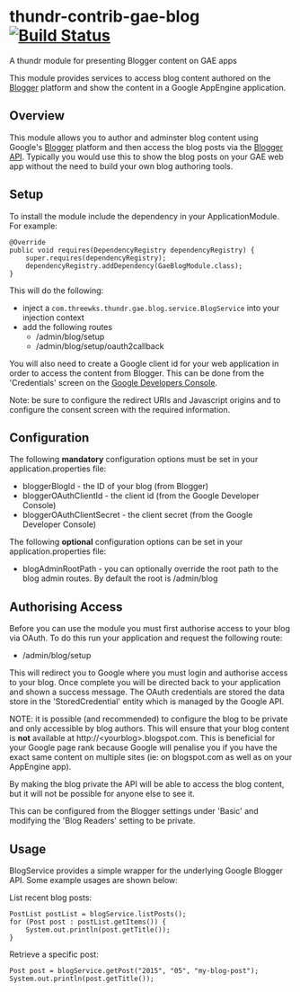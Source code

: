thundr-contrib-gae-blog [![Build Status](https://travis-ci.org/3wks/thundr-contrib-gae-blog.svg)](https://travis-ci.org/3wks/thundr-contrib-gae-blog)
=======================


A thundr module for presenting Blogger content on GAE apps

This module provides services to access blog content authored on the [Blogger](http://www.blogger.com/) platform and show the content in a Google AppEngine application.


Overview
--------

This module allows you to author and adminster blog content using Google's [Blogger](http://www.blogger.com/) platform and then access the blog posts via the [Blogger API](https://developers.google.com/blogger/docs/3.0/getting_started). Typically you would use this to show the blog posts on your GAE web app without the need to build your own blog authoring tools.


Setup
-----

To install the module include the dependency in your ApplicationModule. For example:

    @Override
    public void requires(DependencyRegistry dependencyRegistry) {
        super.requires(dependencyRegistry);
        dependencyRegistry.addDependency(GaeBlogModule.class);
    }

This will do the following:

- inject a `com.threewks.thundr.gae.blog.service.BlogService` into your injection context
- add the following routes
  - /admin/blog/setup
  - /admin/blog/setup/oauth2callback

You will also need to create a Google client id for your web application in order to access the content from Blogger. This can be done from the 'Credentials' screen on the [Google Developers Console](https://console.developers.google.com).

Note: be sure to configure the redirect URIs and Javascript origins and to configure the consent screen with the required information.


Configuration
-------------

The following **mandatory** configuration options must be set in your application.properties file:

- bloggerBlogId - the ID of your blog (from Blogger)
- bloggerOAuthClientId - the client id (from the Google Developer Console)
- bloggerOAuthClientSecret - the client secret (from the Google Developer Console)

The following **optional** configuration options can be set in your application.properties file:

- blogAdminRootPath - you can optionally override the root path to the blog admin routes. By default the root is /admin/blog


Authorising Access
------------------

Before you can use the module you must first authorise access to your blog via OAuth. To do this run your application and request the following route:

- /admin/blog/setup

This will redirect you to Google where you must login and authorise access to your blog. Once complete you will be directed back
to your application and shown a success message. The OAuth credentials are stored the data store in the 'StoredCredential' entity
which is managed by the Google API.

NOTE: it is possible (and recommended) to configure the blog to be private and only accessible by blog authors. This will ensure
that your blog content is **not** available at http://&lt;yourblog&gt;.blogspot.com. This is beneficial for your Google page rank because
Google will penalise you if you have the exact same content on multiple sites (ie: on blogspot.com as well as on your AppEngine app).

By making the blog private the API will be able to access the blog content, but it will not be possible for anyone else to see it.
  
This can be configured from the Blogger settings under 'Basic' and modifying the 'Blog Readers' setting to be private. 

Usage
-----

BlogService provides a simple wrapper for the underlying Google Blogger API. Some example usages are shown below:

List recent blog posts:

    PostList postList = blogService.listPosts();
    for (Post post : postList.getItems()) {
        System.out.println(post.getTitle());
    }
    
    
Retrieve a specific post:

    Post post = blogService.getPost("2015", "05", "my-blog-post");
    System.out.println(post.getTitle());
